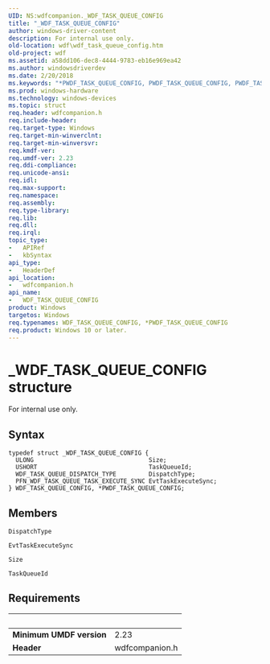 ```yaml
---
UID: NS:wdfcompanion._WDF_TASK_QUEUE_CONFIG
title: "_WDF_TASK_QUEUE_CONFIG"
author: windows-driver-content
description: For internal use only.
old-location: wdf\wdf_task_queue_config.htm
old-project: wdf
ms.assetid: a58dd106-dec8-4444-9783-eb16e969ea42
ms.author: windowsdriverdev
ms.date: 2/20/2018
ms.keywords: "*PWDF_TASK_QUEUE_CONFIG, PWDF_TASK_QUEUE_CONFIG, PWDF_TASK_QUEUE_CONFIG structure pointer, WDF_TASK_QUEUE_CONFIG, WDF_TASK_QUEUE_CONFIG structure, _WDF_TASK_QUEUE_CONFIG, wdf.wdf_task_queue_config, wdfcompanion/PWDF_TASK_QUEUE_CONFIG, wdfcompanion/WDF_TASK_QUEUE_CONFIG"
ms.prod: windows-hardware
ms.technology: windows-devices
ms.topic: struct
req.header: wdfcompanion.h
req.include-header: 
req.target-type: Windows
req.target-min-winverclnt: 
req.target-min-winversvr: 
req.kmdf-ver: 
req.umdf-ver: 2.23
req.ddi-compliance: 
req.unicode-ansi: 
req.idl: 
req.max-support: 
req.namespace: 
req.assembly: 
req.type-library: 
req.lib: 
req.dll: 
req.irql: 
topic_type:
-	APIRef
-	kbSyntax
api_type:
-	HeaderDef
api_location:
-	wdfcompanion.h
api_name:
-	WDF_TASK_QUEUE_CONFIG
product: Windows
targetos: Windows
req.typenames: WDF_TASK_QUEUE_CONFIG, *PWDF_TASK_QUEUE_CONFIG
req.product: Windows 10 or later.
---
```


# _WDF_TASK_QUEUE_CONFIG structure
For internal use only.

## Syntax
````
typedef struct _WDF_TASK_QUEUE_CONFIG {
  ULONG                                Size;
  USHORT                               TaskQueueId;
  WDF_TASK_QUEUE_DISPATCH_TYPE         DispatchType;
  PFN_WDF_TASK_QUEUE_TASK_EXECUTE_SYNC EvtTaskExecuteSync;
} WDF_TASK_QUEUE_CONFIG, *PWDF_TASK_QUEUE_CONFIG;
````

## Members


`DispatchType`



`EvtTaskExecuteSync`



`Size`



`TaskQueueId`




## Requirements
| &nbsp; | &nbsp; |
| ---- |:---- |
| **Minimum UMDF version** | 2.23 |
| **Header** | wdfcompanion.h |